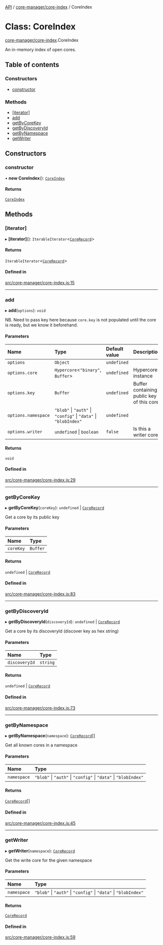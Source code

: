 [API](../README.md) / [core-manager/core-index](../modules/core_manager_core_index.md) / CoreIndex

# Class: CoreIndex

[core-manager/core-index](../modules/core_manager_core_index.md).CoreIndex

An in-memory index of open cores.

## Table of contents

### Constructors

- [constructor](core_manager_core_index.CoreIndex.md#constructor)

### Methods

- [[iterator]](core_manager_core_index.CoreIndex.md#[iterator])
- [add](core_manager_core_index.CoreIndex.md#add)
- [getByCoreKey](core_manager_core_index.CoreIndex.md#getbycorekey)
- [getByDiscoveryId](core_manager_core_index.CoreIndex.md#getbydiscoveryid)
- [getByNamespace](core_manager_core_index.CoreIndex.md#getbynamespace)
- [getWriter](core_manager_core_index.CoreIndex.md#getwriter)

## Constructors

### constructor

• **new CoreIndex**(): [`CoreIndex`](core_manager_core_index.CoreIndex.md)

#### Returns

[`CoreIndex`](core_manager_core_index.CoreIndex.md)

## Methods

### [iterator]

▸ **[iterator]**(): `IterableIterator`\<[`CoreRecord`](../modules/core_manager_core_index.md#corerecord)\>

#### Returns

`IterableIterator`\<[`CoreRecord`](../modules/core_manager_core_index.md#corerecord)\>

#### Defined in

[src/core-manager/core-index.js:15](https://github.com/digidem/mapeo-core-next/blob/53dc843a45bb963f7a880f5f7973107d5b1fb99c/src/core-manager/core-index.js#L15)

___

### add

▸ **add**(`options`): `void`

NB. Need to pass key here because `core.key` is not populated until the
core is ready, but we know it beforehand.

#### Parameters

| Name | Type | Default value | Description |
| :------ | :------ | :------ | :------ |
| `options` | `Object` | `undefined` |  |
| `options.core` | `Hypercore`\<``"binary"``, `Buffer`\> | `undefined` | Hypercore instance |
| `options.key` | `Buffer` | `undefined` | Buffer containing public key of this core |
| `options.namespace` | ``"blob"`` \| ``"auth"`` \| ``"config"`` \| ``"data"`` \| ``"blobIndex"`` | `undefined` |  |
| `options.writer` | `undefined` \| `boolean` | `false` | Is this a writer core? |

#### Returns

`void`

#### Defined in

[src/core-manager/core-index.js:29](https://github.com/digidem/mapeo-core-next/blob/53dc843a45bb963f7a880f5f7973107d5b1fb99c/src/core-manager/core-index.js#L29)

___

### getByCoreKey

▸ **getByCoreKey**(`coreKey`): `undefined` \| [`CoreRecord`](../modules/core_manager_core_index.md#corerecord)

Get a core by its public key

#### Parameters

| Name | Type |
| :------ | :------ |
| `coreKey` | `Buffer` |

#### Returns

`undefined` \| [`CoreRecord`](../modules/core_manager_core_index.md#corerecord)

#### Defined in

[src/core-manager/core-index.js:83](https://github.com/digidem/mapeo-core-next/blob/53dc843a45bb963f7a880f5f7973107d5b1fb99c/src/core-manager/core-index.js#L83)

___

### getByDiscoveryId

▸ **getByDiscoveryId**(`discoveryId`): `undefined` \| [`CoreRecord`](../modules/core_manager_core_index.md#corerecord)

Get a core by its discoveryId (discover key as hex string)

#### Parameters

| Name | Type |
| :------ | :------ |
| `discoveryId` | `string` |

#### Returns

`undefined` \| [`CoreRecord`](../modules/core_manager_core_index.md#corerecord)

#### Defined in

[src/core-manager/core-index.js:73](https://github.com/digidem/mapeo-core-next/blob/53dc843a45bb963f7a880f5f7973107d5b1fb99c/src/core-manager/core-index.js#L73)

___

### getByNamespace

▸ **getByNamespace**(`namespace`): [`CoreRecord`](../modules/core_manager_core_index.md#corerecord)[]

Get all known cores in a namespace

#### Parameters

| Name | Type |
| :------ | :------ |
| `namespace` | ``"blob"`` \| ``"auth"`` \| ``"config"`` \| ``"data"`` \| ``"blobIndex"`` |

#### Returns

[`CoreRecord`](../modules/core_manager_core_index.md#corerecord)[]

#### Defined in

[src/core-manager/core-index.js:45](https://github.com/digidem/mapeo-core-next/blob/53dc843a45bb963f7a880f5f7973107d5b1fb99c/src/core-manager/core-index.js#L45)

___

### getWriter

▸ **getWriter**(`namespace`): [`CoreRecord`](../modules/core_manager_core_index.md#corerecord)

Get the write core for the given namespace

#### Parameters

| Name | Type |
| :------ | :------ |
| `namespace` | ``"blob"`` \| ``"auth"`` \| ``"config"`` \| ``"data"`` \| ``"blobIndex"`` |

#### Returns

[`CoreRecord`](../modules/core_manager_core_index.md#corerecord)

#### Defined in

[src/core-manager/core-index.js:59](https://github.com/digidem/mapeo-core-next/blob/53dc843a45bb963f7a880f5f7973107d5b1fb99c/src/core-manager/core-index.js#L59)

